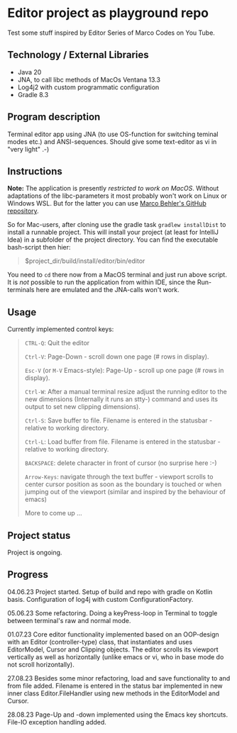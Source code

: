 # Editor project as playground repo

Test some stuff inspired by Editor Series of Marco Codes on You Tube.

## Technology / External Libraries

- Java 20
- JNA, to call libc methods of MacOs Ventana 13.3
- Log4j2 with custom programmatic configuration
- Gradle 8.3

## Program description

Terminal editor app using JNA (to use OS-function for switching teminal modes etc.) and ANSI-sequences. 
Should give some text-editor as vi in "very light" .-)

## Instructions

**Note:** The application is presently *restricted to work on MacOS*. Without adaptations of the libc-parameters
it most probably won't work on Linux or Windows WSL. But for the latter you can use
[Marco Behler's GitHub repository](https://github.com/marcobehlerjetbrains/text-editor).

So for Mac-users, after cloning use the gradle task
`gradlew installDist`
to install a runnable project. This will install your project (at least for IntelliJ Idea) in a subfolder of the
project directory. You can find the executable bash-script then hier:
> $project_dir/build/install/editor/bin/editor

You need to `cd` there now from a MacOS terminal and just run above script. It is _not_ possible to run the application from
within IDE, since the Run-terminals here are emulated and the JNA-calls won't work.

## Usage

Currently implemented control keys:

> `CTRL-Q`: Quit the editor
>
> `Ctrl-V`: Page-Down - scroll down one page (# rows in display).
>
> `Esc-V` (or `M-V` Emacs-style): Page-Up - scroll up one page (# rows in display).
> 
> `Ctrl-W`: After a manual terminal resize adjust the running editor to the new dimensions (Internally it runs an stty-)
command and uses its output to set new clipping dimensions).
>
> `Ctrl-S`: Save buffer to file. Filename is entered in the statusbar - relative to working directory.
>
> `Ctrl-L`: Load buffer from file. Filename is entered in the statusbar - relative to working directory.
>
> `BACKSPACE`: delete character in front of cursor (no surprise here :-)
> 
> `Arrow-Keys`: navigate through the text buffer - viewport scrolls to center cursor position as soon as the boundary is
touched or when jumping out of the viewport (similar and inspired by the behaviour of emacs)
> 
> More to come up ...

## Project status

Project is ongoing.

[//]: # (Project was completed on 14.05.23.)

## Progress

04.06.23 Project started. Setup of build and repo with gradle on Kotlin basis. Configuration of log4j with
custom ConfigurationFactory.

05.06.23 Some refactoring. Doing a keyPress-loop in Terminal to toggle between terminal's raw and normal mode.

01.07.23 Core editor functionality implemented based on an OOP-design with an Editor (controller-type) class, that
instantiates and uses EditorModel, Cursor and Clipping objects. The editor scrolls its viewport vertically as well
as horizontally (unlike emacs or vi, who in base mode do not scroll horizontally).

27.08.23 Besides some minor refactoring, load and save functionality to and from file added. Filename is entered in
the status bar implemented in new inner class Editor.FileHandler using new methods in the EditorModel and Cursor.

28.08.23 Page-Up and -down implemented using the Emacs key shortcuts. File-IO exception handling added.
